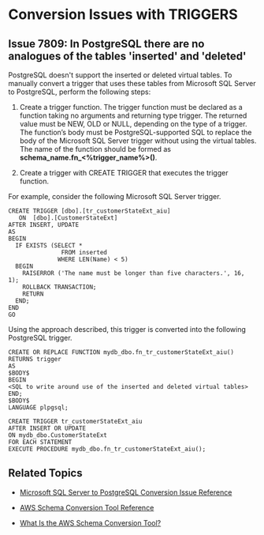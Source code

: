 # Conversion Issues with TRIGGERS<a name="sct-reference-Microsoft-SQL-Server-PostgreSQL-TRIGGERS"></a>

## Issue 7809: In PostgreSQL there are no analogues of the tables 'inserted' and 'deleted'<a name="sct-reference-7809"></a>

PostgreSQL doesn't support the inserted or deleted virtual tables\. To manually convert a trigger that uses these tables from Microsoft SQL Server to PostgreSQL, perform the following steps:

1. Create a trigger function\. The trigger function must be declared as a function taking no arguments and returning type trigger\. The returned value must be NEW, OLD or NULL, depending on the type of a trigger\. The function’s body must be PostgreSQL\-supported SQL to replace the body of the Microsoft SQL Server trigger without using the virtual tables\. The name of the function should be formed as **schema\_name\.fn\_<%trigger\_name%>\(\)**\.

1. Create a trigger with CREATE TRIGGER that executes the trigger function\.

For example, consider the following Microsoft SQL Server trigger\.

```
CREATE TRIGGER [dbo].[tr_customerStateExt_aiu]
   ON  [dbo].[CustomerStateExt]
AFTER INSERT, UPDATE
AS 
BEGIN
  IF EXISTS (SELECT *
               FROM inserted 
              WHERE LEN(Name) < 5)
  BEGIN
    RAISERROR ('The name must be longer than five characters.', 16, 1);
    ROLLBACK TRANSACTION;
    RETURN 
  END;
END
GO
```

Using the approach described, this trigger is converted into the following PostgreSQL trigger\.

```
CREATE OR REPLACE FUNCTION mydb_dbo.fn_tr_customerStateExt_aiu()
RETURNS trigger
AS
$BODY$
BEGIN
<SQL to write around use of the inserted and deleted virtual tables>
END;
$BODY$
LANGUAGE plpgsql;

CREATE TRIGGER tr_customerStateExt_aiu 
AFTER INSERT OR UPDATE 
ON mydb_dbo.CustomerStateExt
FOR EACH STATEMENT 
EXECUTE PROCEDURE mydb_dbo.fn_tr_customerStateExt_aiu();
```

## Related Topics<a name="sct-reference-Microsoft-SQL-Server-PostgreSQL-TRIGGERS-related"></a>

+  [Microsoft SQL Server to PostgreSQL Conversion Issue Reference](sct-reference-Microsoft-SQL-Server-PostgreSQL.md) 

+  [AWS Schema Conversion Tool Reference](CHAP_SchemaConversionTool.Reference.md) 

+  [What Is the AWS Schema Conversion Tool?](Welcome.md) 